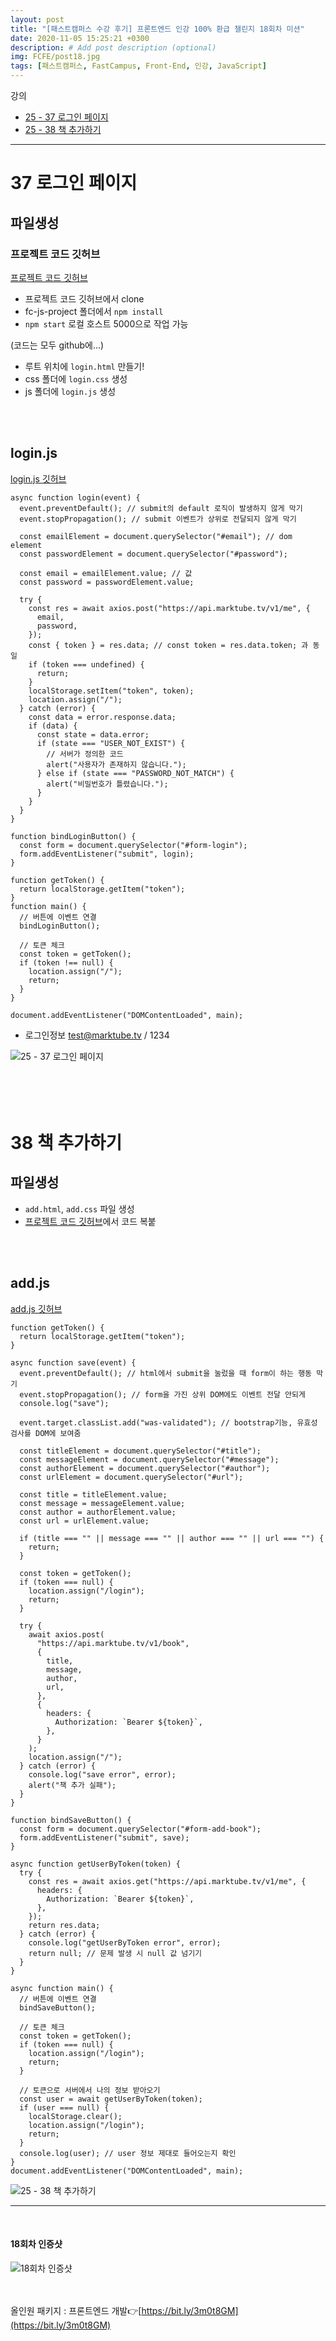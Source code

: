 ```yaml
---
layout: post
title: "[패스트캠퍼스 수강 후기] 프론트엔드 인강 100% 환급 챌린지 18회차 미션"
date: 2020-11-05 15:25:21 +0300
description: # Add post description (optional)
img: FCFE/post18.jpg
tags: [패스트캠퍼스, FastCampus, Front-End, 인강, JavaScript]
---
```


강의

- [25 - 37 로그인 페이지](#37-로그인-페이지)
- [25 - 38 책 추가하기](#38-책-추가하기)

---

# 37 로그인 페이지

## 파일생성

### 프로젝트 코드 깃허브

[프로젝트 코드 깃허브](https://github.com/xid-mark/fc-js-project)

- 프로젝트 코드 깃허브에서 clone
- fc-js-project 폴더에서 `npm install`
- `npm start` 로컬 호스트 5000으로 작업 가능

(코드는 모두 github에...)

- 루트 위치에 `login.html` 만들기!
- css 폴더에 `login.css` 생성
- js 폴더에 `login.js` 생성

<br>
<br>

## login.js

[login.js 깃허브](https://github.com/majung2/fastcampus-frontend-all-in-one/blob/master/25-JS/js-project/js/login.js)

```
async function login(event) {
  event.preventDefault(); // submit의 default 로직이 발생하지 않게 막기
  event.stopPropagation(); // submit 이벤트가 상위로 전달되지 않게 막기

  const emailElement = document.querySelector("#email"); // dom element
  const passwordElement = document.querySelector("#password");

  const email = emailElement.value; // 값
  const password = passwordElement.value;

  try {
    const res = await axios.post("https://api.marktube.tv/v1/me", {
      email,
      password,
    });
    const { token } = res.data; // const token = res.data.token; 과 동일
    if (token === undefined) {
      return;
    }
    localStorage.setItem("token", token);
    location.assign("/");
  } catch (error) {
    const data = error.response.data;
    if (data) {
      const state = data.error;
      if (state === "USER_NOT_EXIST") {
        // 서버가 정의한 코드
        alert("사용자가 존재하지 않습니다.");
      } else if (state === "PASSWORD_NOT_MATCH") {
        alert("비밀번호가 틀렸습니다.");
      }
    }
  }
}

function bindLoginButton() {
  const form = document.querySelector("#form-login");
  form.addEventListener("submit", login);
}

function getToken() {
  return localStorage.getItem("token");
}
function main() {
  // 버튼에 이벤트 연결
  bindLoginButton();

  // 토큰 체크
  const token = getToken();
  if (token !== null) {
    location.assign("/");
    return;
  }
}

document.addEventListener("DOMContentLoaded", main);
```

- 로그인정보 test@marktube.tv / 1234

![25 - 37 로그인 페이지]({{site.baseurl}}/assets/img/FCFE/post18-1.png)
<br>
<br>
<br>
<br>
<br>

# 38 책 추가하기

## 파일생성

- `add.html`, `add.css` 파일 생성
- [프로젝트 코드 깃허브](#프로젝트-코드-깃허브)에서 코드 복붙

<br>
<br>

## add.js

[add.js 깃허브](https://github.com/majung2/fastcampus-frontend-all-in-one/blob/master/25-JS/js-project/js/add.js)

```
function getToken() {
  return localStorage.getItem("token");
}

async function save(event) {
  event.preventDefault(); // html에서 submit을 눌렀을 때 form이 하는 행동 막기
  event.stopPropagation(); // form을 가진 상위 DOM에도 이벤트 전달 안되게
  console.log("save");

  event.target.classList.add("was-validated"); // bootstrap기능, 유효성 검사를 DOM에 보여줌

  const titleElement = document.querySelector("#title");
  const messageElement = document.querySelector("#message");
  const authorElement = document.querySelector("#author");
  const urlElement = document.querySelector("#url");

  const title = titleElement.value;
  const message = messageElement.value;
  const author = authorElement.value;
  const url = urlElement.value;

  if (title === "" || message === "" || author === "" || url === "") {
    return;
  }

  const token = getToken();
  if (token === null) {
    location.assign("/login");
    return;
  }

  try {
    await axios.post(
      "https://api.marktube.tv/v1/book",
      {
        title,
        message,
        author,
        url,
      },
      {
        headers: {
          Authorization: `Bearer ${token}`,
        },
      }
    );
    location.assign("/");
  } catch (error) {
    console.log("save error", error);
    alert("책 추가 실패");
  }
}

function bindSaveButton() {
  const form = document.querySelector("#form-add-book");
  form.addEventListener("submit", save);
}

async function getUserByToken(token) {
  try {
    const res = await axios.get("https://api.marktube.tv/v1/me", {
      headers: {
        Authorization: `Bearer ${token}`,
      },
    });
    return res.data;
  } catch (error) {
    console.log("getUserByToken error", error);
    return null; // 문제 발생 시 null 값 넘기기
  }
}

async function main() {
  // 버튼에 이벤트 연결
  bindSaveButton();

  // 토큰 체크
  const token = getToken();
  if (token === null) {
    location.assign("/login");
    return;
  }

  // 토큰으로 서버에서 나의 정보 받아오기
  const user = await getUserByToken(token);
  if (user === null) {
    localStorage.clear();
    location.assign("/login");
    return;
  }
  console.log(user); // user 정보 제대로 들어오는지 확인
}
document.addEventListener("DOMContentLoaded", main);
```

![25 - 38 책 추가하기]({{site.baseurl}}/assets/img/FCFE/post18-2.png)

---

<br>

#### 18회차 인증샷

![18회차 인증샷]({{site.baseurl}}/assets/img/FCFE/post18.jpg)
<br>  
<br>

올인원 패키지 : 프론트엔드 개발👉[https://bit.ly/3m0t8GM](https://bit.ly/3m0t8GM)
